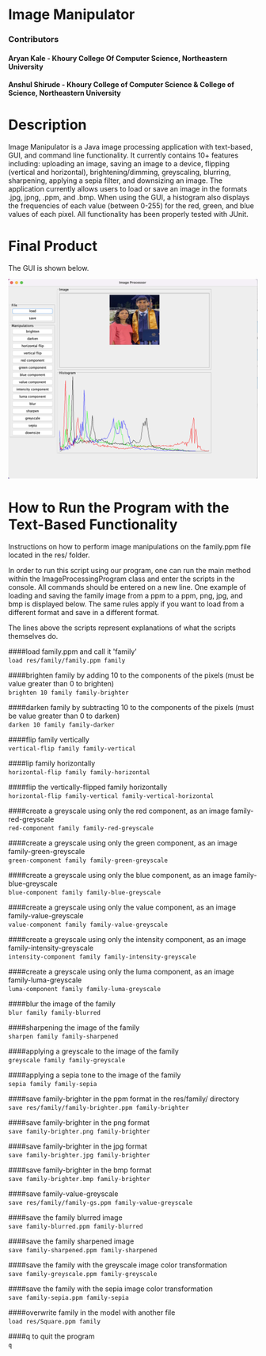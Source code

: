 # **Image Manipulator**

### **Contributors** <br>

#### Aryan Kale - Khoury College Of Computer Science, Northeastern University <br>

#### Anshul Shirude - Khoury College of Computer Science & College of Science, Northeastern University <br>

# **Description** <br>
Image Manipulator is a Java image processing application with text-based, GUI, and command line functionality. It currently contains 10+ features including: uploading an image, saving an image to a device, flipping (vertical and horizontal), brightening/dimming, greyscaling, blurring, sharpening, applying a sepia filter, and downsizing an image. The application currently allows users to load or save an image in the formats .jpg, jpng, .ppm, and .bmp. When using the GUI, a histogram also displays the frequencies of each value (between 0-255) for the red, green, and blue values of each pixel. All functionality has been properly tested with JUnit.

# **Final Product** <br>
The GUI is shown below.

![GUI](FinalProductGUI.png)




# **How to Run the Program with the Text-Based Functionality** <br>

Instructions on how to perform image manipulations on the family.ppm file located in the res/ folder.

In order to run this script using our program, one can run the main method within the ImageProcessingProgram class and enter the scripts in the console. All commands should be entered on a new line. One example of loading and saving the family image from a ppm to a ppm,  png, jpg, and bmp is displayed below. The same rules apply if you want to load from a different format and save in a different format.

The lines above the scripts  represent explanations of what the scripts themselves do.



####load family.ppm and call it 'family' <br>
`load res/family/family.ppm family`

####brighten family by adding 10 to the components of the pixels (must be value greater than 0 to brighten) <br>
`brighten 10 family family-brighter`

####darken family by subtracting 10 to the components of the pixels (must be value greater than 0 to darken) <br>
`darken 10 family family-darker`

####flip family vertically <br>
`vertical-flip family family-vertical`

####lip family horizontally <br>
`horizontal-flip family family-horizontal`

####flip the vertically-flipped family horizontally <br>
`horizontal-flip family-vertical family-vertical-horizontal`

####create a greyscale using only the red component, as an image family-red-greyscale <br>
`red-component family family-red-greyscale`

####create a greyscale using only the green component, as an image family-green-greyscale <br>
`green-component family family-green-greyscale`

####create a greyscale using only the blue component, as an image family-blue-greyscale <br>
`blue-component family family-blue-greyscale`

####create a greyscale using only the value component, as an image family-value-greyscale <br>
`value-component family family-value-greyscale`

####create a greyscale using only the intensity component, as an image family-intensity-greyscale <br>
`intensity-component family family-intensity-greyscale`

####create a greyscale using only the luma component, as an image family-luma-greyscale <br>
`luma-component family family-luma-greyscale`

####blur the image of the family <br>
`blur family family-blurred`

####sharpening the image of the family <br>
`sharpen family family-sharpened`

####applying a greyscale to the image of the family <br>
`greyscale family family-greyscale`

####applying a sepia tone to the image of the family <br>
`sepia family family-sepia`

####save family-brighter in the ppm format in the res/family/ directory <br>
`save res/family/family-brighter.ppm family-brighter`

####save family-brighter in the png format <br>
`save family-brighter.png family-brighter`

####save family-brighter in the jpg format <br>
`save family-brighter.jpg family-brighter`

####save family-brighter in the bmp format <br>
`save family-brighter.bmp family-brighter`

####save family-value-greyscale <br>
`save res/family/family-gs.ppm family-value-greyscale`

####save the family blurred image <br>
`save family-blurred.ppm family-blurred`

####save the family sharpened image <br>
`save family-sharpened.ppm family-sharpened`

####save the family with the greyscale image color transformation <br>
`save family-greyscale.ppm family-greyscale`

####save the family with the sepia image color transformation <br>
`save family-sepia.ppm family-sepia`

####overwrite family in the model with another file <br>
`load res/Square.ppm family`

####q to quit the program <br>
`q`
<br>
<br>